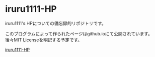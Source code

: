 # iruru1111-HP
iruru1111's HPについての備忘録的リポジトリです。

このプログラムによって作られたページはgithub.ioにて公開されています。  
後々MIT Licenseを明記する予定です。  

[iruru1111-HP](https://iruru1111.github.io)
